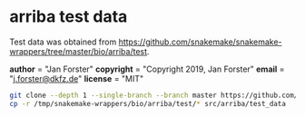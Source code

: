 # arriba test data

Test data was obtained from https://github.com/snakemake/snakemake-wrappers/tree/master/bio/arriba/test.

__author__ = "Jan Forster"
__copyright__ = "Copyright 2019, Jan Forster"
__email__ = "j.forster@dkfz.de"
__license__ = "MIT"

```bash
git clone --depth 1 --single-branch --branch master https://github.com/snakemake/snakemake-wrappers /tmp/snakemake-wrappers
cp -r /tmp/snakemake-wrappers/bio/arriba/test/* src/arriba/test_data
```